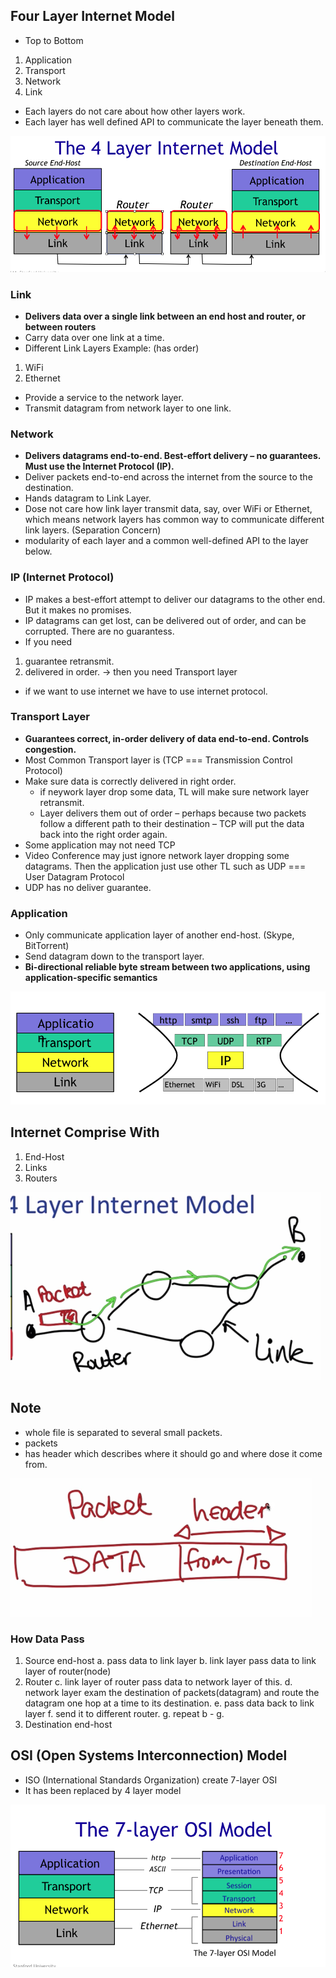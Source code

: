 ## Four Layer Internet Model
* Top to Bottom
1. Application
2. Transport
3. Network
4. Link

* Each layers do not care about how other layers work.
* Each layer has well defined API to communicate the layer beneath them.

<img src="../assets/4_layer_internet_model.png" />


### Link
* __Delivers data over a single link between an end host and router, or between routers__
* Carry data over one link at a time.
* Different Link Layers Example: (has order)
 1. WiFi
 2. Ethernet
* Provide a service to the network layer.
* Transmit datagram from network layer to one link.

### Network
* __Delivers datagrams end-to-end. Best-effort delivery – no guarantees. Must use the Internet Protocol (IP).__
* Deliver packets end-to-end across the internet from the source to the destination.
* Hands datagram to Link Layer.
* Dose not care how link layer transmit data, say, over WiFi or Ethernet, which means network layers has common way to communicate different link layers. (Separation Concern)
 * modularity of each layer and a common well-defined API to the layer below.

### IP (Internet Protocol)
 * IP makes a best-effort attempt to deliver our datagrams to the other end. But it makes no promises.
 * IP datagrams can get lost, can be delivered out of order, and can be corrupted. There are no guarantess.
 * If you need
  1. guarantee retransmit.
  2. delivered in order.
  -> then you need Transport layer
 * if we want to use internet we have to use internet protocol.

### Transport Layer
* __Guarantees correct, in-order delivery of data end-to-end. Controls congestion.__
* Most Common Transport layer is (TCP === Transmission Control Protocol)
* Make sure data is correctly delivered in right order.
  * if neywork layer drop some data, TL will make sure network layer retransmit.
  * Layer delivers them out of order – perhaps because two packets follow a different path
to their destination – TCP will put the data back into the right order again.
* Some application may not need TCP
 * Video Conference may just ignore network layer dropping some datagrams. Then the application just use other TL such as UDP === User Datagram Protocol
* UDP has no deliver guarantee.

### Application
* Only communicate application layer of another end-host. (Skype, BitTorrent)
* Send datagram down to the transport layer.
* __Bi-directional reliable byte stream between two applications, using application-specific semantics__

<img src="../assets/layers_examples.png">

## Internet Comprise With
1. End-Host
2. Links
3. Routers

<img src="../assets/4layers.png" />

## Note
* whole file is separated to several small packets.
* packets
 * has header which describes where it should go and where dose it come from.
<img src="../assets/packet.png" />

### How Data Pass
1. Source end-host
 a. pass data to link layer
 b. link layer pass data to link layer of router(node)
2. Router
 c. link layer of router pass data to network layer of this.
 d. network layer exam the destination of packets(datagram) and route the datagram one hop at a time to its destination.
 e. pass data back to link layer
 f. send it to different router.
 g. repeat b - g.
3. Destination end-host


## OSI (Open Systems Interconnection) Model
* ISO (International Standards Organization) create 7-layer OSI
* It has been replaced by 4 layer model

<img src="../assets/4layer_to_osi.png">
